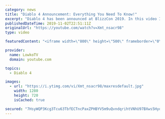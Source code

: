 ```yaml
---
category: news
title: "Diablo 4 Announcement: Everything You Need To Know!"
excerpt: "Diablo 4 has been announced at BlizzCon 2019. In this video I go over everything you need to know about this upcoming Blizzard Entertainment game."
publishedDateTime: 2019-11-02T22:51:11Z
originalUrl: "https://youtube.com/watch?v=Xmt_nsacr98"
type: video

featuredContent: "<iframe width=\"800\" height=\"500\" frameborder=\"0\" src=\"https://www.youtube.com/embed/Xmt_nsacr98\" allow=\"accelerometer; autoplay; encrypted-media; gyroscope; picture-in-picture\" allowfullscreen></iframe>"

provider:
  name: LowkoTV
  domain: youtube.com

topics:
  - Diablo 4

images:
  - url: "https://i.ytimg.com/vi/Xmt_nsacr98/maxresdefault.jpg"
    width: 1280
    height: 720
    isCached: true

secured: "7HsyWQP3Kcg3Tcu63TbfECTncPaxZPHBYV5m9uQvndqrihtVNhU97BXws5HyqFCF2oG4rlL+6VU8lcL0BYY1pDl3SxZr91Y9aVDUgc7AUAYwULFvzVQtQ40MI/K9M0eKLfzvRQ9rZsIzGy35RLtuMdEpUgQAkL8pBeeVtl6q1FxdRo/LGwzMc8FhlQHzn2MrcphX/kJ1EGsLecNbVB5uv3vPK4fKW6Pyd0hImHQk6M49E28y/GpE4co0RoIkwI2536yxpLMJ5O1974EmOJwPfMAetpdKB1FVBJuPzJMpwZ0zgbmlF+Ni1FFY28/L/9uyAvZYiUmV/JkcRm6XEJc/HJTjahik8CXwCNSx7vtPvTKA4bPuImdyH0OTvbh5KN9TRxcpqAkgOR5BUFQydPIzRvdfw74ILubR73ezsuO+FYW7m45BPtAgUrnnhV0jr9GI;2Z6Vg96vYy7zWRlICZUoTA=="
---
```


